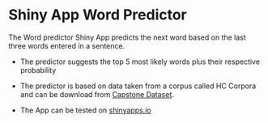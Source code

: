 # Shiny App Word Predictor

The Word predictor Shiny App predicts the next word based on the last three words entered in a sentence.

 - The predictor suggests the top 5 most likely words plus their respective probability
 
 - The predictor is based on data taken from a corpus called HC Corpora and can be download from [Capstone Dataset](https://d396qusza40orc.cloudfront.net/dsscapstone/dataset/Coursera-SwiftKey.zip).
 
 
  - The App can be tested on [shinyapps.io](https://kevmaher.shinyapps.io/project/)

